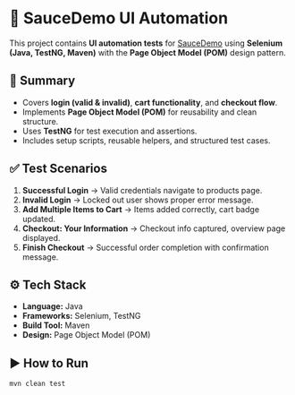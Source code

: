 # 🧪 SauceDemo UI Automation
This project contains **UI automation tests** for [SauceDemo](https://www.saucedemo.com/) using **Selenium (Java, TestNG, Maven)** with the **Page Object Model (POM)** design pattern.
## 📌 Summary
- Covers **login (valid & invalid)**, **cart functionality**, and **checkout flow**.
- Implements **Page Object Model (POM)** for reusability and clean structure.
- Uses **TestNG** for test execution and assertions.
- Includes setup scripts, reusable helpers, and structured test cases.
## ✅ Test Scenarios
1. **Successful Login** → Valid credentials navigate to products page.  
2. **Invalid Login** → Locked out user shows proper error message.  
3. **Add Multiple Items to Cart** → Items added correctly, cart badge updated.  
4. **Checkout: Your Information** → Checkout info captured, overview page displayed.  
5. **Finish Checkout** → Successful order completion with confirmation message.  
## ⚙️ Tech Stack
- **Language:** Java  
- **Frameworks:** Selenium, TestNG  
- **Build Tool:** Maven  
- **Design:** Page Object Model (POM)  
## ▶️ How to Run
```bash
mvn clean test